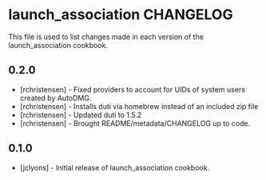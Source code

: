 launch_association CHANGELOG
============================

This file is used to list changes made in each version of the launch_association cookbook.


0.2.0
-----
- [rchristensen] - Fixed providers to account for UIDs of system users created by AutoDMG.
- [rchristensen] - Installs duti via homebrew instead of an included zip file
- [rchristensen] - Updated duti to 1.5.2
- [rchristensen] - Brought README/metadata/CHANGELOG up to code.

0.1.0
-----
- [jclyons] - Initial release of launch_association cookbook.